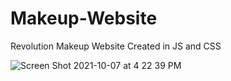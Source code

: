 # Makeup-Website
Revolution Makeup Website Created in JS and CSS

![Screen Shot 2021-10-07 at 4 22 39 PM](https://user-images.githubusercontent.com/58197108/136475466-26585b4c-2bbb-4196-91be-994a9862a2b4.png)
